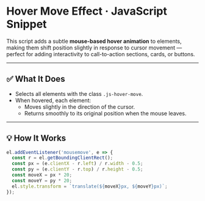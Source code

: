# Hover Move Effect · JavaScript Snippet

This script adds a subtle **mouse-based hover animation** to elements, making them shift position slightly in response to cursor movement — perfect for adding interactivity to call-to-action sections, cards, or buttons.

---

## ✅ What It Does

- Selects all elements with the class `.js-hover-move`.
- When hovered, each element:
  - Moves slightly in the direction of the cursor.
  - Returns smoothly to its original position when the mouse leaves.

---

## 💡 How It Works

```javascript
el.addEventListener('mousemove', e => {
  const r = el.getBoundingClientRect();
  const px = (e.clientX - r.left) / r.width - 0.5;
  const py = (e.clientY - r.top) / r.height - 0.5;
  const moveX = px * 20;
  const moveY = py * 20;
  el.style.transform = `translate(${moveX}px, ${moveY}px)`;
});
